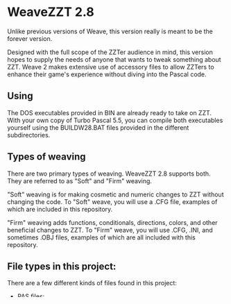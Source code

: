 # WeaveZZT 2.8

Unlike previous versions of Weave, this version really is meant to be the forever version.

Designed with the full scope of the ZZTer audience in mind, this version hopes to supply the needs of anyone that wants to tweak something about ZZT. Weave 2 makes extensive use of accessory files to allow ZZTers to enhance their game's experience without diving into the Pascal code.

## Using

The DOS executables provided in BIN are already ready to take on ZZT. With your own copy of Turbo Pascal 5.5, you can compile both executables yourself using the BUILDW28.BAT files provided in the different subdirectories.

## Types of weaving

There are two primary types of weaving. WeaveZZT 2.8 supports both.  They are referred to as "Soft" and "Firm" weaving.

"Soft" weaving is for making cosmetic and numeric changes to ZZT without changing the code. To "Soft" weave, you will use a .CFG file, examples of which are included in this repository.

"Firm" weaving adds functions, conditionals, directions, colors, and other beneficial changes to ZZT. To "Firm" weave, you will use .CFG, .INI, and sometimes .OBJ files, examples of which are all included with this repository.

## File types in this project:

There are a few different kinds of files found in this project:

* PAS files:
    * The Turbo Pascal 5.5 source files for Weave.
* CFG files:
    * Custom strings.
    * Custom sounds.
    * Custom colors.
    * Custom element parameters.
    * Custom game settings.
    * WEAVEZZT.CFG includes custom startup behavior.
* INI files:
    * Custom flags and counters.
    * Custom keybinds.
* BAT files:
    * Used to compile Weave in DOS or DOSBox.
* TXT, DOC, PNG and HTM files:
    * Documents designed to be shipped with Weave.
* OBJ files:
    * ZZT-OOP code to be loaded into objects.
* ZZT files
    * Demonstration ZZT worlds for Weave.
* EXE files
    * WEAVE28 is the Weave ZZT executable.
    * LZEXE is the tool used to compress the weave EXE.

## Files in this project:

Below are listed the files in the various folders of the project.

### WEAVE_28 directory

* TOOLS
    * LZEXE.EXE, LZEXE.DOC
        * For shrinking ZZT.EXE.
* SRC_W28
    * ALL .PAS FILES (ELEMENTS.PAS, EXTMEM.PAS, etc.)
        * Forked from the ZZT Reconstruction and ClassicZoo.
        * Reconstruction: github.com/asiekierka/reconstruction-of-zzt
        * ClassicZoo: github.com/OpenZoo/ClassicZoo
    * EXAMPLE.OBJ
        * Example object used in the WeaveZZT demo.
    * ANGRY.OBJ, GREET.OBJ
        * Appended code used in the WeaveZZT demo.
    * THING.OBJ
        * Function code used in the WeaveZZT demo.
    * BEARBUL.OBJ, WONKY.OBJ
        * Custom bullets from the WeaveZZT demo.
    * WEAVEDMO.CFG
        * Element parameters for the WeaveZZT demo.
    * TEMPLATE.CFG
        * Basic parameters file with common options.
    * EXTENDED.CFG
        * Extended parameters file with more options.
    * WEAVEDMO.INI
        * Counters and Keybinds for the WeaveZZT demo.
    * TEMPLATE.INI
        * Standard Counters and Keybinds template file.
    * Using_Weave_with_Zeta.htm
        * A simple tutorial to get you started using Weave with Zeta. Included with the Weave 2 download.
    * howto1.png, howto2.png, howto3.png
        * Companion images to the above tutorial.
* BUILDW28.BAT
    * Used in DOS or DOSBox to build Weave from source.
* LICENSE.TXT
    * MIT License, required by reconstruction-of-zzt.
* README.TXT
    * A brief explanation of Weaving.
* WEAVEDMO.ZZT
    * The WeaveZZT demo file.

## Questions

Hit me up in the ZZT Discord if you've got feedback or there's something to add. I'm not married to anything here so if there's a better way to do something, or you REALLY have to have like, breakable linewalls or walkable ricochets or something like that, Later versions of Weave could open that up. If you want to be able to create your own custom elements from accessory files, you're not alone. HardWeave and FixWeave both have specs and are in development, providing the more hardcore modders with the extensible element platform of their dreams.

Discord of ZZT Link: museumofzzt dot com slash discord
